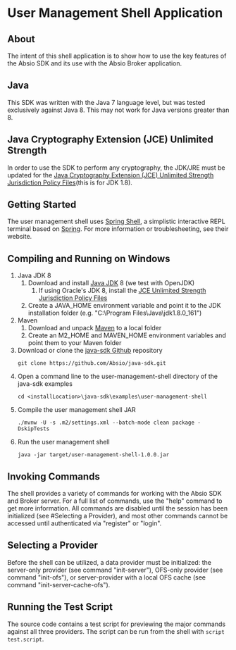 # User Management Shell Application	

## About
The intent of this shell application is to show how to use the key features of the Absio SDK and its use with the Absio Broker application.

## Java
This SDK was written with the Java 7 language level, but was tested exclusively against Java 8.  This may not work for Java versions greater than 8.

## Java Cryptography Extension (JCE) Unlimited Strength
In order to use the SDK to perform any cryptography, the JDK/JRE must be updated for the [Java Cryptography Extension (JCE) Unlimited Strength Jurisdiction Policy Files](http://www.oracle.com/technetwork/java/javase/downloads/jce8-download-2133166.html)(this is for JDK 1.8).

## Getting Started

The user management shell uses [Spring Shell](https://projects.spring.io/spring-shell/), a simplistic interactive REPL terminal based on [Spring](https://spring.io/). For more information or troublesheeting, see their website.

## Compiling and Running on Windows

1. Java JDK 8
    1. Download and install [Java JDK](http://www.oracle.com/technetwork/java/javase/downloads/index.html) 8 (we test with OpenJDK)
        1. If using Oracle's JDK 8, install the [JCE Unlimited Strength Jurisdiction Policy Files](http://www.oracle.com/technetwork/java/javase/downloads/jce8-download-2133166.html)
    1. Create a JAVA_HOME environment variable and point it to the JDK installation folder (e.g. "C:\Program Files\Java\jdk1.8.0_161")
1. Maven    
    1. Download and unpack [Maven](http://maven.apache.org/download.cgi) to a local folder
    1. Create an M2_HOME and MAVEN_HOME environment variables and point them to your Maven folder 
1. Download or clone the [java-sdk Github](https://github.com/Absio/java-sdk) repository
    ```
    git clone https://github.com/Absio/java-sdk.git
    ```
1. Open a command line to the user-management-shell directory of the java-sdk examples
    ```
    cd <installLocation>\java-sdk\examples\user-management-shell
    ```
1. Compile the user management shell JAR
    ```
    ./mvnw -U -s .m2/settings.xml --batch-mode clean package -DskipTests
    ```
1. Run the user management shell
    ```
    java -jar target/user-management-shell-1.0.0.jar
    ```

## Invoking Commands
The shell provides a variety of commands for working with the Absio SDK and Broker server. For a full list of commands, use the "help" command to get more information. All commands are disabled until the session has been initialized (see #Selecting a Provider), and most other commands cannot be accessed until authenticated via "register" or "login".

## Selecting a Provider
Before the shell can be utilized, a data provider must be initialized: the server-only provider (see command "init-server"), OFS-only provider (see command "init-ofs"), or server-provider with a local OFS cache (see command "init-server-cache-ofs").

## Running the Test Script
The source code contains a test script for previewing the major commands against all three providers. The script can be run from the shell with ```script test.script```.